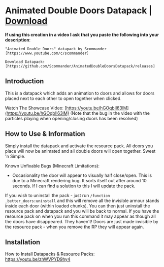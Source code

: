 # Animated Double Doors Datapack | [Download](https://github.com/Scommander/AnimatedDoubleDoorsDatapack/releases)

**If using this creation in a video I ask that you paste the following into your description:**

    "Animated Double Doors" datapack by Scommander [https://www.youtube.com/c/scommander]

    Download Datapack: [https://github.com/Scommander/AnimatedDoubleDoorsDatapack/releases]

## Introduction

This is a datapack which adds an animation to doors and allows for doors placed next to each other to open together when clicked.

Watch The Showcase Video: [https://youtu.be/hGOqbIl63lM](https://youtu.be/hGOqbIl63lM)
(Note that the bug in the video with the particles playing when opening/closing doors has been resolved)

## How to Use & Information

Simply install the datapack and activate the resource pack. All doors you place will now be animated and all double doors will open together. Sweet 'n Simple.

Known Unfixable Bugs (Minecraft Limitations):
- Occasionality the door will appear to visually half close/open. This is due to a Minecraft rendering bug. It sorts itself out after around 10 seconds. If I can find a solution to this I will update the pack.

If you wish to uninstall the pack - just run `/function _better_doors:uninstall` and this will remove all the invisible armour stands inside each door (within loaded chunks). You can then just uninstall the resource pack and datapack and you will be back to normal.
If you have the resource pack on when you run this command it may appear as though all the doors have disappeared. They haven't! Doors are just made invisible by the resource pack - when you remove the RP they will appear again.

## Installation

How to Install Datapacks & Resource Packs: https://youtu.be/zhWVPYD9hy4
